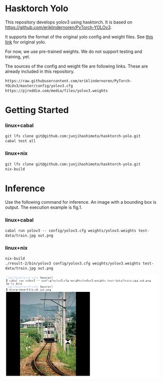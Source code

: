 # Hasktorch Yolo

This repository develops yolov3 using hasktorch.
It is based on https://github.com/eriklindernoren/PyTorch-YOLOv3.

It supports the format of the original yolo config and weight files.
See [this link](https://pjreddie.com/darknet/yolo/) for original yolo.

For now, we use pre-trained weights.
We do not support testing and training, yet.

The sources of the config and weight file are following links.
These are already included in this repository.

```
https://raw.githubusercontent.com/eriklindernoren/PyTorch-YOLOv3/master/config/yolov3.cfg
https://pjreddie.com/media/files/yolov3.weights

```

# Getting Started

### linux+cabal

```shell
git lfs clone git@github.com:junjihashimoto/hasktorch-yolo.git
cabal test all
```

### linux+nix

```shell
git lfs clone git@github.com:junjihashimoto/hasktorch-yolo.git
nix-build
```

# Inference

Use the following command for inference.
An image with a bounding box is output.
The execution example is fig.1.

### linux+cabal

```shell
cabal run yolov3 -- config/yolov3.cfg weights/yolov3.weights test-data/train.jpg out.png
```

### linux+nix

```shell
nix-build
./result-2/bin/yolov3 config/yolov3.cfg weights/yolov3.weights test-data/train.jpg out.png
```



![fig.1](screenshot.png)

